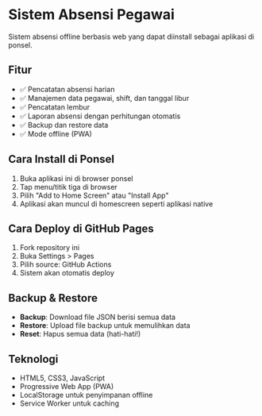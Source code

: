 # Sistem Absensi Pegawai

Sistem absensi offline berbasis web yang dapat diinstall sebagai aplikasi di ponsel.

## Fitur

- ✅ Pencatatan absensi harian
- ✅ Manajemen data pegawai, shift, dan tanggal libur
- ✅ Pencatatan lembur
- ✅ Laporan absensi dengan perhitungan otomatis
- ✅ Backup dan restore data
- ✅ Mode offline (PWA)

## Cara Install di Ponsel

1. Buka aplikasi ini di browser ponsel
2. Tap menu/titik tiga di browser
3. Pilih "Add to Home Screen" atau "Install App"
4. Aplikasi akan muncul di homescreen seperti aplikasi native

## Cara Deploy di GitHub Pages

1. Fork repository ini
2. Buka Settings > Pages
3. Pilih source: GitHub Actions
4. Sistem akan otomatis deploy

## Backup & Restore

- **Backup**: Download file JSON berisi semua data
- **Restore**: Upload file backup untuk memulihkan data
- **Reset**: Hapus semua data (hati-hati!)

## Teknologi

- HTML5, CSS3, JavaScript
- Progressive Web App (PWA)
- LocalStorage untuk penyimpanan offline
- Service Worker untuk caching
